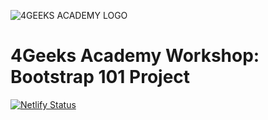 ![4GEEKS ACADEMY LOGO](https://user-images.githubusercontent.com/55994508/91794139-df036f00-ebdf-11ea-8b64-1ce8f0826c1f.jpg)

# 4Geeks Academy Workshop: Bootstrap 101 Project

[![Netlify Status](https://api.netlify.com/api/v1/badges/eb932dee-e301-4695-9f28-95f2891ea2a2/deploy-status)](https://app.netlify.com/sites/bootstrap-101-project/deploys)
